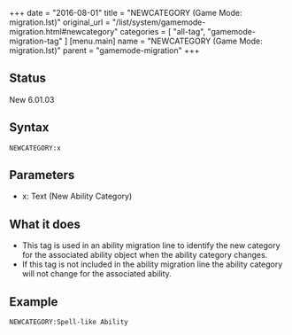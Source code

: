 +++
date = "2016-08-01"
title = "NEWCATEGORY (Game Mode: migration.lst)"
original_url = "/list/system/gamemode-migration.html#newcategory"
categories = [ "all-tag", "gamemode-migration-tag" ]
[menu.main]
    name = "NEWCATEGORY (Game Mode: migration.lst)"
    parent = "gamemode-migration"
+++

## Status

New 6.01.03

## Syntax

`NEWCATEGORY:x`

## Parameters

-   x: Text (New Ability Category)



What it does
------------

-   This tag is used in an ability migration line to identify the new
    category for the associated ability object when the ability
    category changes.
-   If this tag is not included in the ability migration line the
    ability category will not change for the associated ability.

Example
-------

`NEWCATEGORY:Spell-like Ability`



